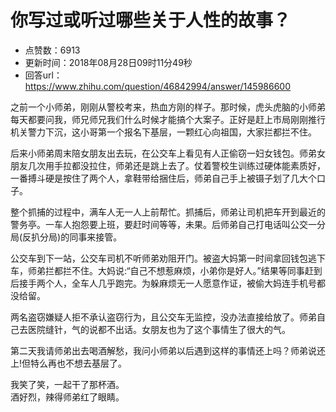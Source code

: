 # 你写过或听过哪些关于人性的故事？
- 点赞数：6913
- 更新时间：2018年08月28日09时11分49秒
- 回答url：https://www.zhihu.com/question/46842994/answer/145986600
<body>
 <p data-pid="SxIGVal5">之前一个小师弟，刚刚从警校考来，热血方刚的样子。那时候，虎头虎脑的小师弟每天都要问我，师兄师兄我们什么时候才能搞个大案子。正好是赶上市局刚刚推行机关警力下沉，这小哥第一个报名下基层，一颗红心向祖国，大家拦都拦不住。</p>
 <p data-pid="GGlxiil8">后来小师弟周末陪女朋友出去玩，在公交车上看见有人正偷窃一妇女钱包。师弟女朋友几次用手拉都没拉住，师弟还是跳上去了。仗着警校生训练过硬体能素质好，一番搏斗硬是按住了两个人，拿鞋带给捆住后，师弟自己手上被镊子划了几大个口子。</p>
 <p data-pid="D3j82tiO">整个抓捕的过程中，满车人无一人上前帮忙。抓捕后，师弟让司机把车开到最近的警务亭。一车人抱怨要上班，要赶时间等等，未果。后师弟自己打电话叫公交一分局(反扒分局)的同事来接管。</p>
 <p data-pid="BoPrJYOf">公交车到下一站，公交车司机不听师弟劝阻开门。被盗大妈第一时间拿回钱包逃下车，师弟拦都拦不住。大妈说:“自己不想惹麻烦，小弟你是好人。”结果等同事赶到后接手两个人，全车人几乎跑完。为躲麻烦无一人愿意作证，被偷大妈连手机号都没给留。</p>
 <p data-pid="7jaY7Xa5">两名盗窃嫌疑人拒不承认盗窃行为，且公交车无监控，没办法直接给放了。师弟自己去医院缝针，气的说都不出话。女朋友也为了这个事情生了很大的气。</p>
 <p data-pid="hvI4CRl2">第二天我请师弟出去喝酒解愁，我问小师弟以后遇到这样的事情还上吗？师弟说还上!但特么再也不想去基层了。</p>
 <p data-pid="TQXI9Blq">我笑了笑，一起干了那杯酒。<br>
  酒好烈，辣得师弟红了眼睛。</p>
</body>